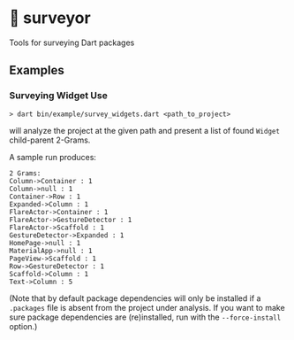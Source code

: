 # 📐 surveyor
Tools for surveying Dart packages


## Examples

### Surveying Widget Use

```
> dart bin/example/survey_widgets.dart <path_to_project>
```

will analyze the project at the given path and present a list of found `Widget` child-parent 2-Grams.

A sample run produces:

```
2 Grams:
Column->Container : 1
Column->null : 1
Container->Row : 1
Expanded->Column : 1
FlareActor->Container : 1
FlareActor->GestureDetector : 1
FlareActor->Scaffold : 1
GestureDetector->Expanded : 1
HomePage->null : 1
MaterialApp->null : 1
PageView->Scaffold : 1
Row->GestureDetector : 1
Scaffold->Column : 1
Text->Column : 5
```

(Note that by default package dependencies will only be installed if a `.packages` file is absent from the project under analysis.  If you want to make sure package dependencies are (re)installed, run with the `--force-install` option.)
